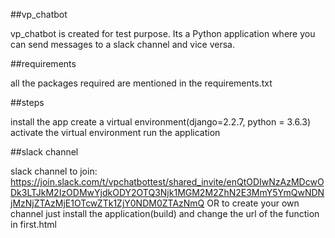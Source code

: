 ##vp_chatbot

vp_chatbot is created for test purpose. Its a Python application where you can send messages to a slack channel and vice versa.

##requirements

all the packages required are mentioned in the requirements.txt

##steps

install the app
create a virtual environment(django=2.2.7, python = 3.6.3)
activate the virtual environment
run the application

##slack channel

slack channel to join: https://join.slack.com/t/vpchatbottest/shared_invite/enQtODIwNzAzMDcwODk3LTJkM2IzODMwYjdkODY2OTQ3Njk1MGM2M2ZhN2E3MmY5YmQwNDNjMzNjZTAzMjE1OTcwZTk1ZjY0NDM0ZTAzNmQ 
OR
to create your own channel just install the application(build) and change the url of the function in first.html 
